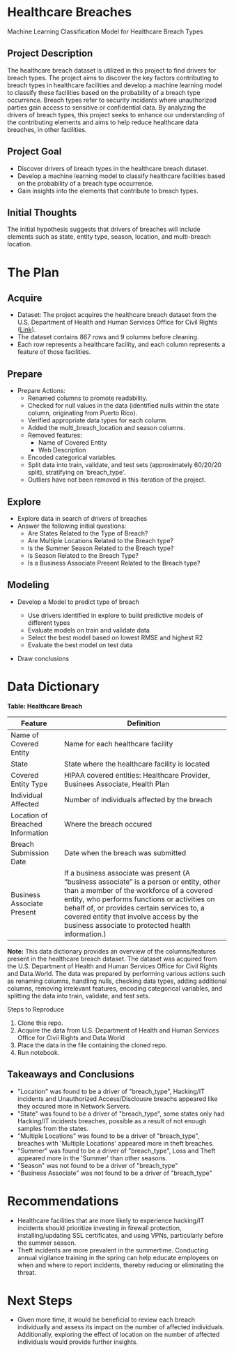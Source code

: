 
# Healthcare Breaches

Machine Learning Classification Model for Healthcare Breach Types

## Project Description

The healthcare breach dataset is utilized in this project to find drivers for breach types. The project aims to discover the key factors contributing to breach types in healthcare facilities and develop a machine learning model to classify these facilities based on the probability of a breach type occurrence. Breach types refer to security incidents where unauthorized parties gain access to sensitive or confidential data. By analyzing the drivers of breach types, this project seeks to enhance our understanding of the contributing elements and aims to help reduce healthcare data breaches, in other facilities.  

## Project Goal

- Discover drivers of breach types in the healthcare breach dataset.
- Develop a machine learning model to classify healthcare facilities based on the probability of a breach type occurrence.
- Gain insights into the elements that contribute to breach types.

## Initial Thoughts

The initial hypothesis suggests that drivers of breaches will include elements such as state, entity type, season, location, and multi-breach location.

# The Plan 

## Acquire

- Dataset: The project acquires the healthcare breach dataset from the U.S. Department of Health and Human Services Office for Civil Rights ([Link](https://ocrportal.hhs.gov/ocr/breach/breach_report.jsf)).
- The dataset contains 867 rows and 9 columns before cleaning.
- Each row represents a healthcare facility, and each column represents a feature of those facilities.

## Prepare

- Prepare Actions:
  - Renamed columns to promote readability.
  - Checked for null values in the data (identified nulls within the state column, originating from Puerto Rico).
  - Verified appropriate data types for each column.
  - Added the multi_breach_location and season columns.
  - Removed features:
    - Name of Covered Entity
    - Web Description
  - Encoded categorical variables.
  - Split data into train, validate, and test sets (approximately 60/20/20 split), stratifying on 'breach_type'.
  - Outliers have not been removed in this iteration of the project.

## Explore

- Explore data in search of drivers of breaches
- Answer the following initial questions:
    * Are States Related to the Type of Breach?
    * Are Multiple Locations Related to the Breach type?
    * Is the Summer Season Related to the Breach type?
    * Is Season Related to the Breach Type?
    * Is a Business Associate Present Related  to the Breach type?

## Modeling

- Develop a Model to predict type of breach
    - Use drivers identified in explore to build predictive models of different types
    - Evaluate models on train and validate data
    - Select the best model based on lowest RMSE and highest R2
    - Evaluate the best model on test data

- Draw conclusions

# Data Dictionary

**Table: Healthcare Breach**

| Feature            |  Definition                                                                                          |
|-----------------------|-------------------------------------------------------------------------------------------------------|
| Name of Covered Entity| Name for each healthcare facility                                                                     |
| State                 | State where the healthcare facility is located                                                        |
| Covered Entity Type   | HIPAA covered entities: Healthcare Provider, Businees Associate, Health Plan                          |
| Individual Affected   | Number of individuals affected by the breach                                                        |
| Location of Breached Information | Where the breach occured                                                        |
| Breach Submission Date    | Date when the breach was submitted 
| Business Associate Present | If a business associate was present (A “business associate” is a person or entity, other than a member of the workforce of a covered entity, who performs functions or activities on behalf of, or provides certain services to, a covered entity that involve access by the business associate to protected health information.) |


**Note:** This data dictionary provides an overview of the columns/features present in the healthcare breach dataset. The dataset was acquired from the U.S. Department of Health and Human Services Office for Civil Rights and Data.World. The data was prepared by performing various actions such as renaming columns, handling nulls, checking data types, adding additional columns, removing irrelevant features, encoding categorical variables, and splitting the data into train, validate, and test sets.

Steps to Reproduce
1. Clone this repo.
2. Acquire the data from U.S. Department of Health and Human Services Office for Civil Rights and Data.World
3. Place the data in the file containing the cloned repo.
4. Run notebook.

## Takeaways and Conclusions
* "Location" was found to be a driver of "breach_type", Hacking/IT incidents and Unauthorized Access/Disclousre breachs appeared like they occured more in Network Servers.
* "State" was found to be a driver of "breach_type", some states only had Hacking/IT incidents breaches, possible as a result of not enough samples from the states.
* "Multiple Locations" was found to be a driver of "breach_type",  breaches with 'Multiple Locations' appeared more in theft breaches.
* "Summer" was found to be a driver of "breach_type", Loss and Theft appeared more in the 'Summer' than other seasons.
* "Season" was not found to be a driver of "breach_type"
* "Business Associate" was not found to be a driver of "breach_type"

# Recommendations

- Healthcare facilities that are more likely to experience hacking/IT incidents should prioritize investing in firewall protection, installing/updating SSL certificates, and using VPNs, particularly before the summer season.
- Theft incidents are more prevalent in the summertime. Conducting annual vigilance training in the spring can help educate employees on when and where to report incidents, thereby reducing or eliminating the threat.

# Next Steps

- Given more time, it would be beneficial to review each breach individually and assess its impact on the number of affected individuals. Additionally, exploring the effect of location on the number of affected individuals would provide further insights.

